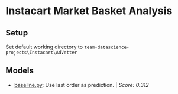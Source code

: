 Instacart Market Basket Analysis
================================

Setup
-----
Set default working directory to `team-datascience-projects\Instacart\AdVetter`

Models
------
* [baseline.py](src/models/baseline.py): Use last order as prediction. | _Score: 0.312_
